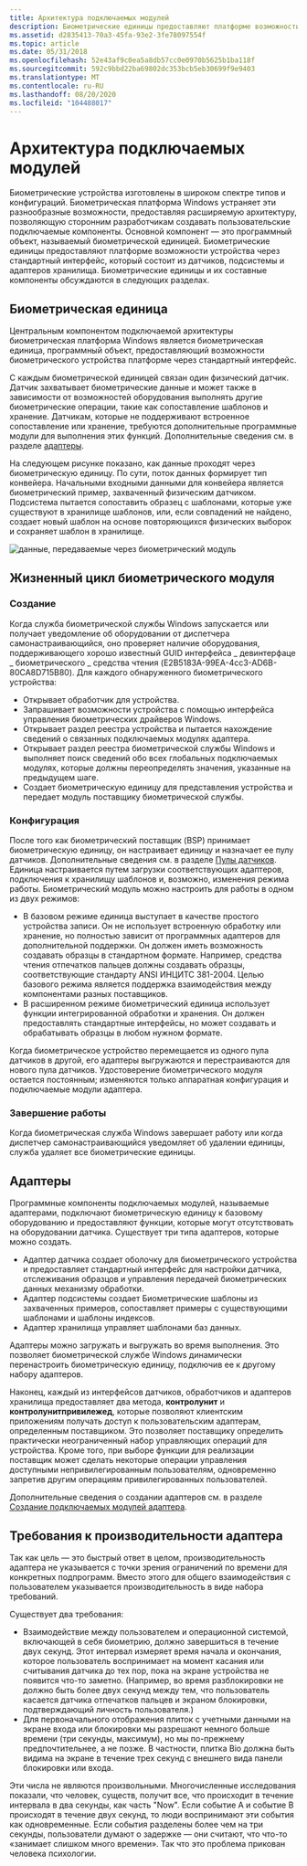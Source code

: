 ```yaml
---
title: Архитектура подключаемых модулей
description: Биометрические единицы предоставляют платформе возможности устройства через стандартный интерфейс, который состоит из датчиков, подсистемы и адаптеров хранилища.
ms.assetid: d2835413-70a3-45fa-93e2-3fe78097554f
ms.topic: article
ms.date: 05/31/2018
ms.openlocfilehash: 52e43af9c0ea5a8db57cc0e0970b5625b1ba118f
ms.sourcegitcommit: 592c9bbd22ba69802dc353bcb5eb30699f9e9403
ms.translationtype: MT
ms.contentlocale: ru-RU
ms.lasthandoff: 08/20/2020
ms.locfileid: "104488017"
---
```

# <a name="plug-in-architecture"></a>Архитектура подключаемых модулей

Биометрические устройства изготовлены в широком спектре типов и конфигураций. Биометрическая платформа Windows устраняет эти разнообразные возможности, предоставляя расширяемую архитектуру, позволяющую сторонним разработчикам создавать пользовательские подключаемые компоненты. Основной компонент — это программный объект, называемый биометрической единицей. Биометрические единицы предоставляют платформе возможности устройства через стандартный интерфейс, который состоит из датчиков, подсистемы и адаптеров хранилища. Биометрические единицы и их составные компоненты обсуждаются в следующих разделах.

## <a name="biometric-unit"></a>Биометрическая единица

Центральным компонентом подключаемой архитектуры биометрическая платформа Windows является биометрическая единица, программный объект, предоставляющий возможности биометрического устройства платформе через стандартный интерфейс.

С каждым биометрической единицей связан один физический датчик. Датчик захватывает биометрические данные и может также в зависимости от возможностей оборудования выполнять другие биометрические операции, такие как сопоставление шаблонов и хранение. Датчикам, которые не поддерживают встроенное сопоставление или хранение, требуются дополнительные программные модули для выполнения этих функций. Дополнительные сведения см. в разделе [адаптеры](/previous-versions//dd401508(v=vs.85)).

На следующем рисунке показано, как данные проходят через биометрическую единицу. По сути, поток данных формирует тип конвейера. Начальными входными данными для конвейера является биометрический пример, захваченный физическим датчиком. Подсистема пытается сопоставить образец с шаблонами, которые уже существуют в хранилище шаблонов, или, если совпадений не найдено, создает новый шаблон на основе повторяющихся физических выборок и сохраняет шаблон в хранилище.

![данные, передаваемые через биометрический модуль](images/biometricunit-dataflow.png)

## <a name="biometric-unit-life-cycle"></a>Жизненный цикл биометрического модуля

### <a name="creation"></a>Создание

Когда служба биометрической службы Windows запускается или получает уведомление об оборудовании от диспетчера самонастраивающийся, оно проверяет наличие оборудования, поддерживающего хорошо известный GUID интерфейса \_ девинтерфаце \_ биометрического \_ средства чтения (E2B5183A-99EA-4cc3-AD6B-80CA8D715B80). Для каждого обнаруженного биометрического устройства:

-   Открывает обработчик для устройства.
-   Запрашивает возможности устройства с помощью интерфейса управления биометрических драйверов Windows.
-   Открывает раздел реестра устройства и пытается нахождение сведений о связанных подключаемых модулях адаптера.
-   Открывает раздел реестра биометрической службы Windows и выполняет поиск сведений обо всех глобальных подключаемых модулях, которые должны переопределять значения, указанные на предыдущем шаге.
-   Создает биометрическую единицу для представления устройства и передает модуль поставщику биометрической службы.

### <a name="configuration"></a>Конфигурация

После того как биометрический поставщик (BSP) принимает биометрическую единицу, он настраивает единицу и назначает ее пулу датчиков. Дополнительные сведения см. в разделе [Пулы датчиков](sensor-pools.md). Единица настраивается путем загрузки соответствующих адаптеров, подключения к хранилищу шаблонов и, возможно, изменения режима работы. Биометрический модуль можно настроить для работы в одном из двух режимов:

-   В базовом режиме единица выступает в качестве простого устройства записи. Он не использует встроенную обработку или хранение, но полностью зависит от программных адаптеров для дополнительной поддержки. Он должен иметь возможность создавать образцы в стандартном формате. Например, средства чтения отпечатков пальцев должны создавать образцы, соответствующие стандарту ANSI ИНЦИТС 381-2004. Целью базового режима является поддержка взаимодействия между компонентами разных поставщиков.
-   В расширенном режиме биометрический единица использует функции интегрированной обработки и хранения. Он должен предоставлять стандартные интерфейсы, но может создавать и обрабатывать образцы в любом нужном формате.

Когда биометрическое устройство перемещается из одного пула датчиков в другой, его адаптеры выгружаются и перестраиваются для нового пула датчиков. Удостоверение биометрического модуля остается постоянным; изменяются только аппаратная конфигурация и подключаемые модули адаптера.

### <a name="shut-down"></a>Завершение работы

Когда биометрическая служба Windows завершает работу или когда диспетчер самонастраивающийся уведомляет об удалении единицы, служба удаляет все биометрические единицы.

## <a name="adapters"></a>Адаптеры

Программные компоненты подключаемых модулей, называемые адаптерами, подключают биометрическую единицу к базовому оборудованию и предоставляют функции, которые могут отсутствовать на оборудовании датчика. Существует три типа адаптеров, которые можно создать.

-   Адаптер датчика создает оболочку для биометрического устройства и предоставляет стандартный интерфейс для настройки датчика, отслеживания образцов и управления передачей биометрических данных механизму обработки.
-   Адаптер подсистемы создает Биометрические шаблоны из захваченных примеров, сопоставляет примеры с существующими шаблонами и шаблоны индексов.
-   Адаптер хранилища управляет шаблонами баз данных.

Адаптеры можно загружать и выгружать во время выполнения. Это позволяет биометрической службе Windows динамически перенастроить биометрическую единицу, подключив ее к другому набору адаптеров.

Наконец, каждый из интерфейсов датчиков, обработчиков и адаптеров хранилища предоставляет два метода, **контролунит** и **контролунитпривилежед**, которые позволяют клиентским приложениям получать доступ к пользовательским адаптерам, определенным поставщиком. Это позволяет поставщику определить практически неограниченный набор управляющих операций для устройства. Кроме того, при выборе функции для реализации поставщик может сделать некоторые операции управления доступными непривилегированным пользователям, одновременно запретив другим операциям привилегированных пользователей.

Дополнительные сведения о создании адаптеров см. в разделе [Создание подключаемых модулей адаптера](creating-adapter-plug-ins.md).

## <a name="adapter-performance-requirements"></a>Требования к производительности адаптера

Так как цель — это быстрый ответ в целом, производительность адаптера не указывается с точки зрения ограничений по времени для конкретных подпрограмм. Вместо этого для общего взаимодействия с пользователем указывается производительность в виде набора требований.

Существует два требования:

-   Взаимодействие между пользователем и операционной системой, включающей в себя биометрию, должно завершиться в течение двух секунд. Этот интервал измеряет время начала и окончания, которое пользователь воспринимает на момент касания или считывания датчика до тех пор, пока на экране устройства не появится что-то заметно. (Например, во время разблокировки не должно быть более двух секунд между тем, что пользователь касается датчика отпечатков пальцев и экраном блокировки, подтверждающий личность пользователя.)
-   Для первоначального отображения плиток с учетными данными на экране входа или блокировки мы разрешают немного больше времени (три секунды, максимум), но мы по-прежнему предпочтительнее, а не позже. В частности, плитка Bio должна быть видима на экране в течение трех секунд с внешнего вида панели блокировки или входа.

Эти числа не являются произвольными. Многочисленные исследования показали, что человек, существ, получит все, что происходит в течение интервала в два секунды, как часть "Now". Если событие A и событие B происходят в течение двух секунд, то люди воспринимают эти события как одновременные. Если события разделены более чем на три секунды, пользователи думают о задержке — они считают, что что-то «занимает слишком много времени». Так что это проблема прикован человека психологии.

 

 